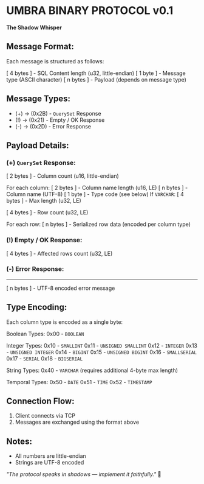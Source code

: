 # UMBRA BINARY PROTOCOL v0.1

**The Shadow Whisper**


## Message Format:

Each message is structured as follows:

[ 4 bytes ] - SQL Content length (u32, little-endian)
[ 1 byte  ] - Message type (ASCII character)
[ n bytes ] - Payload (depends on message type)

## Message Types:

 - (+) -> (0x2B) - `QuerySet` Response
 - (!) -> (0x21) - Empty / OK Response
 - (-) -> (0x2D) - Error Response

## Payload Details:

### (+) `QuerySet` Response:

[ 2 bytes ] - Column count (u16, little-endian)

For each column:
  [ 2 bytes ] - Column name length (u16, LE)
  [ n bytes ] - Column name (UTF-8)
  [ 1 byte  ] - Type code (see below)
      If `VARCHAR`:
        [ 4 bytes ] - Max length (u32, LE)

[ 4 bytes ] - Row count (u32, LE)

For each row:
  [ n bytes ] - Serialized row data (encoded per column type)

### (!) Empty / OK Response:

[ 4 bytes ] - Affected rows count (u32, LE)

### (-) Error Response:
-----------------
[ n bytes ] - UTF-8 encoded error message


## Type Encoding:

Each column type is encoded as a single byte:

Boolean Types:
  0x00 - `BOOLEAN`

Integer Types:
  0x10 - `SMALLINT`
  0x11 - `UNSIGNED SMALLINT`
  0x12 - `INTEGER`
  0x13 - `UNSIGNED INTEGER`
  0x14 - `BIGINT`
  0x15 - `UNSIGNED BIGINT`
  0x16 - `SMALLSERIAL`
  0x17 - `SERIAL`
  0x18 - `BIGSERIAL`

String Types:
  0x40 - `VARCHAR` (requires additional 4-byte max length)

Temporal Types:
  0x50 - `DATE`
  0x51 - `TIME`
  0x52 - `TIMESTAMP`


## Connection Flow:

1. Client connects via TCP
2. Messages are exchanged using the format above

## Notes:

- All numbers are little-endian
- Strings are UTF-8 encoded

*"The protocol speaks in shadows — implement it faithfully."* 🦇

